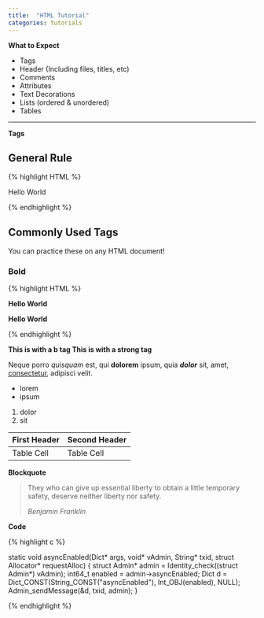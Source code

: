 ```yaml
---
title:  "HTML Tutorial"
categories: tutorials
---
```


**What to Expect**
  * Tags
  * Header (Including files, titles, etc)
  * Comments
  * Attributes
  * Text Decorations
  * Lists (ordered & unordered)
  * Tables

----

**Tags**

## General Rule
{% highlight HTML %}

<tagname> Hello World </tagname>

{% endhighlight %}

## Commonly Used Tags
You can practice these on any HTML document!

### Bold
{% highlight HTML %}

<b> Hello World </b>

<strong> Hello World </strong>

{% endhighlight %}

<b> This is with a b tag </b>
<strong> This is with a strong tag </strong>


Neque porro *quisquam* est, qui **dolorem** ipsum, quia ***dolor*** sit, amet, [consectetur](http://cjdns.info/), adipisci velit.

 * lorem
 * ipsum

1. dolor
2. sit

| First Header | Second Header |
|--------------|---------------|
| Table Cell   | Table Cell    |

**Blockquote**

> They who can give up essential liberty to obtain a little temporary safety, deserve neither liberty nor safety.
>
> _Benjamin Franklin_

**Code**

{% highlight c %}

static void asyncEnabled(Dict* args, void* vAdmin, String* txid, struct Allocator* requestAlloc)
{
    struct Admin* admin = Identity_check((struct Admin*) vAdmin);
    int64_t enabled = admin->asyncEnabled;
    Dict d = Dict_CONST(String_CONST("asyncEnabled"), Int_OBJ(enabled), NULL);
    Admin_sendMessage(&d, txid, admin);
}

{% endhighlight %}
